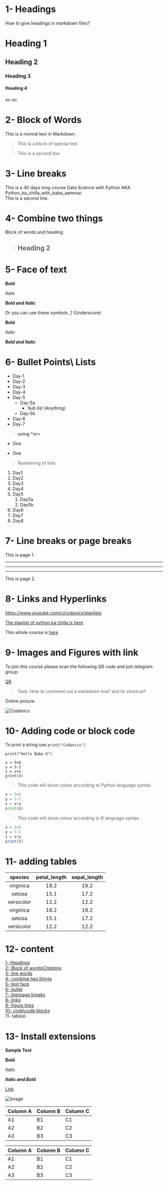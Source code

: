 
# 1- Headings
How to give headings in markdown files?
# Heading 1
## Heading 2
### Heading 3
#### Heading 4
###### so on.


# 2- Block of Words

This is a normal text in Markdown.

> This is a block of special text
>
> This is a second line

# 3- Line breaks

This is a 40 days long course Data Science with Python AKA Python_ka_chilla_with_baba_aammar.\
This is a second line.

# 4- Combine two things

Block of words and heading

> ## Heading 2

 # 5- Face of text

**Bold**

*Italic*

***Bold and Italic***

Or you can use these symbols
_1 (Underscore)

__Bold__

_Italic_

___Bold and Italic___

# 6- Bullet Points\ Lists

- Day-1
- Day-2
- Day-3
- Day-4
- Day-5
    - Day-5a
        - Sub list (Anything)
    - Day-5b
- Day-6
- Day-7

> __using *or+__

* One
+ One

> Numbering of lists

1. Day1
2. Day2
3. Day3
1. Day4
1. Day5
    1. Day5a
    2. Day5b
1. Day6
1. Day7
1. Day8

# 7- Line breaks or page breaks

This is page 1.

_ _ _
___
***

This is page 2.


# 8- Links and Hyperlinks

<https://www.youtube.com/c/codanics/playlists>


[The playlist of python ka chilla is here](https://www.youtube.com/watch?v=Ux9ttEM2smk&list=PL9XvIvvVL50Fba7psesg6ynQXdipw-yoN)

[Codanics]:https://www.youtube.com/c/codanics/playlists

This whole course is [here][Codanics]


# 9- Images and Figures with link

To join this course please scan the following QR code and join telegram group:


[QR](qr.png)

> Task: How to comment out a markdown line? and its shortcut?

Online picture:

![Codanics](https://www.google.com/search?sca_esv=7714a799c7b8016b&sca_upv=1&q=codanics&udm=2&fbs=AEQNm0Aa4sjWe7Rqy32pFwRj0UkWd8nbOJfsBGGB5IQQO6L3J_86uWOeqwdnV0yaSF-x2joQcoZ-0Q2Udkt2zEybT7HdNV1kobqvEwEVRYBCltlBtQd5-pPeakpVgpgEn2RgmgzeZo15rltNMrDtoZe63sl46hHJXZmfPBeZdqdwrtlSxkvce3I&sa=X&ved=2ahUKEwj4gbCT94WIAxUIQvEDHRcQC3IQtKgLegQIGRAB&cshid=1724238070180570&biw=1366&bih=641&dpr=1#vhid=-3KVuJG-Yk6cOM&vssid=mosaic)


# 10- Adding code or block code

To print a string use `print("Codanics")`

`print("Hello Baba G")`

```
x = 5+6
y = 3-2
z = x+y
print(z)
```
> This code will show colour according to Python language syntax

```python
x = 5+6
y = 3-2
z = x+y
print(z)
```
> This code will show colour according to R language syntax 

```r
x = 5+6
y = 3-2
z = x+y
print(z)
```

# 11- adding tables

| species | petal_length | sepal_length|
| :-------:| :---------: | :---------: |
| virginica | 18.2 | 19.2 |
| setosa | 15.1 | 17.2 |
| versicolor | 12.2 | 12.2 |
| virginica | 18.2 | 19.2 |
| setosa | 15.1 | 17.2 |
| versicolor | 12.2 | 12.2 |

# 12- content


[1- Headings](#1--headings)\
[2- Block of words\Citations](#2--block-of-words)\
[3- line words](#3--line-breaks)\
[4- combine two things](#4--combine-two-things)\
[5- text face](#5--face-of-text)\
[6- bullet](#6--bullet-points-lists)\
[7- line\page breaks](#7--line-breaks-or-page-breaks)\
[8- links](#8--links-and-hyperlinks)\
[9- figure links](#9--images-and-figures-with-link)\
[10- code\code blocks](#10--adding-code-or-block-code)\
11- tables[](#11--adding-tables)\


# 13- Install extensions

**Sample Text**

**Bold**

_Italic_

**_Italic and Bold_**

[Link](https://www.youtube.com/watch?v=qJqAXjz-Rh4)

![Image](qr.png)




Column A | Column B | Column C
---------|----------|---------
 A1 | B1 | C1
 A2 | B2 | C2
 A3 | B3 | C3


Column A | Column B | Column C
---------|----------|---------
 A1 | B1 | C1
 A2 | B2 | C2
 A3 | B3 | C3


